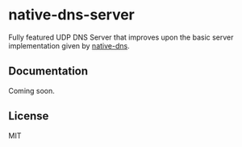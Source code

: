 # native-dns-server

Fully featured UDP DNS Server that improves upon the basic server
implementation given by [native-dns](https://github.com/tjfontaine/node-dns).

## Documentation

Coming soon.

## License

MIT
